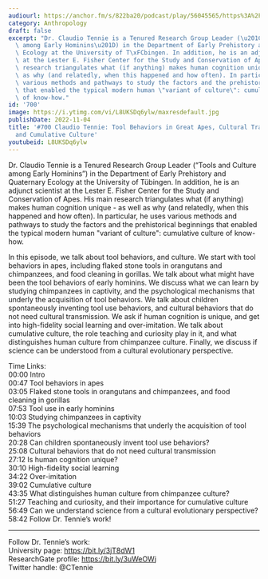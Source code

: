 ```yaml
---
audiourl: https://anchor.fm/s/822ba20/podcast/play/56045565/https%3A%2F%2Fd3ctxlq1ktw2nl.cloudfront.net%2Fstaging%2F2022-7-11%2Fbdc993f6-00c6-9a12-3734-419ae1f2c3e4.m4a
category: Anthropology
draft: false
excerpt: "Dr. Claudio Tennie is a Tenured Research Group Leader (\u201CTools and Culture\
  \ among Early Hominins\u201D) in the Department of Early Prehistory and Quaternary\
  \ Ecology at the University of T\xFCbingen. In addition, he is an adjunct scientist\
  \ at the Lester E. Fisher Center for the Study and Conservation of Apes. His main\
  \ research triangulates what (if anything) makes human cognition unique - as well\
  \ as why (and relatedly, when this happened and how often). In particular, he uses\
  \ various methods and pathways to study the factors and the prehistorical beginnings\
  \ that enabled the typical modern human \"variant of culture\": cumulative culture\
  \ of know-how."
id: '700'
image: https://i.ytimg.com/vi/L8UKSDq6ylw/maxresdefault.jpg
publishDate: 2022-11-04
title: '#700 Claudio Tennie: Tool Behaviors in Great Apes, Cultural Transmission,
  and Cumulative Culture'
youtubeid: L8UKSDq6ylw
---
```

<div class="timelinks">

Dr. Claudio Tennie is a Tenured Research Group Leader (“Tools and Culture among Early Hominins”) in the Department of Early Prehistory and Quaternary Ecology at the University of Tübingen. In addition, he is an adjunct scientist at the Lester E. Fisher Center for the Study and Conservation of Apes. His main research triangulates what (if anything) makes human cognition unique - as well as why (and relatedly, when this happened and how often). In particular, he uses various methods and pathways to study the factors and the prehistorical beginnings that enabled the typical modern human "variant of culture": cumulative culture of know-how.

In this episode, we talk about tool behaviors, and culture. We start with tool behaviors in apes, including flaked stone tools in orangutans and chimpanzees, and food cleaning in gorillas. We talk about what might have been the tool behaviors of early hominins. We discuss what we can learn by studying chimpanzees in captivity, and the psychological mechanisms that underly the acquisition of tool behaviors. We talk about children spontaneously inventing tool use behaviors, and cultural behaviors that do not need cultural transmission. We ask if human cognition is unique, and get into high-fidelity social learning and over-imitation. We talk about cumulative culture, the role teaching and curiosity play in it, and what distinguishes human culture from chimpanzee culture. Finally, we discuss if science can be understood from a cultural evolutionary perspective.

Time Links:  
<time>00:00</time> Intro  
<time>00:47</time> Tool behaviors in apes  
<time>03:05</time> Flaked stone tools in orangutans and chimpanzees, and food cleaning in gorillas  
<time>07:53</time> Tool use in early hominins  
<time>10:03</time> Studying chimpanzees in captivity  
<time>15:39</time> The psychological mechanisms that underly the acquisition of tool behaviors  
<time>20:28</time> Can children spontaneously invent tool use behaviors?  
<time>25:08</time> Cultural behaviors that do not need cultural transmission  
<time>27:12</time> Is human cognition unique?  
<time>30:10</time> High-fidelity social learning  
<time>34:22</time> Over-imitation  
<time>39:02</time> Cumulative culture  
<time>43:35</time> What distinguishes human culture from chimpanzee culture?  
<time>51:27</time> Teaching and curiosity, and their importance for cumulative culture  
<time>56:49</time> Can we understand science from a cultural evolutionary perspective?  
<time>58:42</time> Follow Dr. Tennie’s work!

---

Follow Dr. Tennie’s work:  
University page: https://bit.ly/3jT8dW1  
ResearchGate profile: https://bit.ly/3uWeOWj  
Twitter handle: @CTennie
</div>

